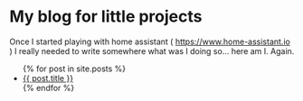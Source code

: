 # My blog for little projects
Once I started playing with home assistant ( https://www.home-assistant.io ) I really needed to write somewhere what was I doing so... here am I. Again.

<ul>
  {% for post in site.posts %}
    <li>
      <a href="/blog/{{ post.url }}">{{ post.title }}</a>
    </li>
  {% endfor %}
</ul>
